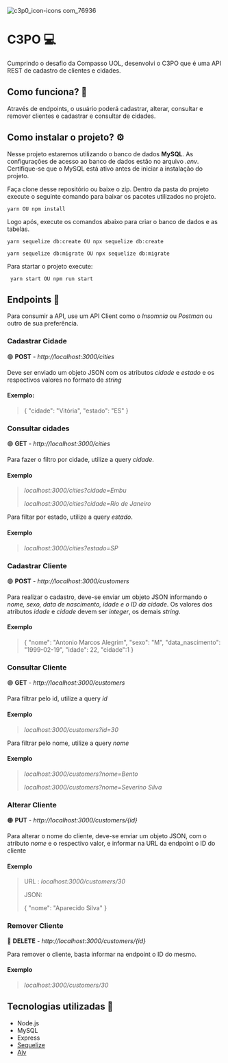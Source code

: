 ![c3p0_icon-icons com_76936](https://user-images.githubusercontent.com/47752369/118412106-8f31de80-b66e-11eb-8fe1-32c063f11e49.png)
# C3PO 💻
Cumprindo o desafio da Compasso UOL, desenvolvi o C3PO  que é uma API REST de cadastro de clientes e cidades.  

## Como funciona? 📜

Através de endpoints, o usuário poderá cadastrar, alterar, consultar e remover clientes e cadastrar e consultar de cidades. 

## Como instalar o projeto? ⚙️
Nesse projeto estaremos utilizando o banco de dados **MySQL**.  As configurações de acesso ao banco de dados estão no arquivo *.env*. Certifique-se que o MySQL está ativo antes de iniciar a instalação do projeto.

Faça clone desse repositório ou baixe o zip. Dentro da pasta do projeto execute o seguinte comando para baixar os pacotes utilizados no projeto.

    yarn OU npm install

Logo após, execute os comandos abaixo para criar o banco de dados e as tabelas.
 
    yarn sequelize db:create OU npx sequelize db:create
     
    yarn sequelize db:migrate OU npx sequelize db:migrate

Para startar o projeto execute:

     yarn start OU npm run start
     

## Endpoints 🎯

Para consumir a API, use um API Client como o _Insomnia_ ou _Postman_ ou outro de sua preferência.
 
### Cadastrar Cidade 
🟢 **POST**  - *http://localhost:3000/cities* 

Deve ser enviado um objeto JSON com os atributos _cidade_ e _estado_ e os respectivos valores no formato de _string_

#### Exemplo:
> {
	"cidade": "Vitória",
	"estado": "ES"
}

### Consultar cidades
🟣 **GET** - *http://localhost:3000/cities* 

Para fazer o filtro por cidade, utilize a query _cidade_.
#### Exemplo
> *localhost:3000/cities?cidade=Embu*
> 
> *localhost:3000/cities?cidade=Rio de Janeiro*

Para filtar por estado, utilize a query _estado_.
#### Exemplo
> *localhost:3000/cities?estado=SP*

### Cadastrar Cliente
🟢 **POST** - *http://localhost:3000/customers*

Para realizar o cadastro, deve-se enviar um objeto JSON informando o _nome, sexo, data de nascimento, idade e o ID da cidade_. Os valores dos atributos  _idade_ e _cidade_ devem ser _integer_, os demais _string_.
#### Exemplo
> {
	"nome": "Antonio Marcos Alegrim",
	"sexo": "M",
	"data_nascimento": "1999-02-19",
	"idade": 22,
	"cidade":1
}

### Consultar Cliente
🟣 **GET** - *http://localhost:3000/customers*
 
 Para filtrar pelo id, utilize a query _id_
 #### Exemplo
 > *localhost:3000/customers?id=30*

Para filtrar pelo nome, utilize a query _nome_

#### Exemplo
>  *localhost:3000/customers?nome=Bento*
>  
>   *localhost:3000/customers?nome=Severino Silva*

### Alterar Cliente
🟠  **PUT** - *http://localhost:3000/customers/{id}*

 Para alterar o nome do cliente, deve-se enviar um objeto JSON, com o atributo _nome_ e o respectivo valor, e informar na URL da endpoint o ID do cliente
#### Exemplo
> URL :  *localhost:3000/customers/30*
> 
> JSON:  
> 
> {
	"nome": "Aparecido Silva"
}

### Remover Cliente
🔴  **DELETE** - *http://localhost:3000/customers/{id}*
 
 Para remover o cliente, basta informar na endpoint o ID do mesmo.
 #### Exemplo
>  *localhost:3000/customers/30*


## Tecnologias utilizadas 🚀
- Node.js
- MySQL
- Express
- [Sequelize](https://sequelize.org/)
- [Ajv](https://www.npmjs.com/package/ajv)
